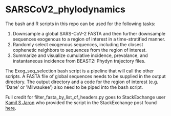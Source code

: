 # SARSCoV2_phylodynamics

The bash and R scripts in this repo can be used for the following tasks:
1) Downsample a global SARS-CoV-2 FASTA and then further downsample sequences exogenous to a region of interest in a time-stratified manner. 
1) Randomly select exogenous sequences, including the closest cophenetic neighbors to sequences from the region of interest.
1) Summarize and visualize cumulative incidence, prevalance, and instantaneous incidence from BEAST2::Phydyn trajectory files.

The Exog_seq_selection bash script is a pipeline that will call the other scripts. A FASTA file of global sequences needs to be supplied in the output directory. The output directory and a code for the region of interest (e.g. 'Dane' or 'Milwaukee') also need to be piped into the bash script. 

Full credit for filter_fasta_by_list_of_headers.py goes to StackExchange user 
[Kamil S Jaron](https://bioinformatics.stackexchange.com/users/57/kamil-s-jaron)
who provided the script in the StackExchange post found [here](https://bioinformatics.stackexchange.com/questions/3931/remove-delete-sequences-by-id-from-multifasta).
